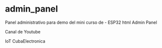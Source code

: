 # admin_panel

Panel administrativo para demo del mini curso de - ESP32 html Admin Panel

Canal de Youtube

IoT CubaElectronica

